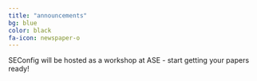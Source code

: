 ```yaml
---
title: "announcements"
bg: blue
color: black
fa-icon: newspaper-o
---
```


SEConfig will be hosted as a workshop at ASE - start getting your papers ready!
